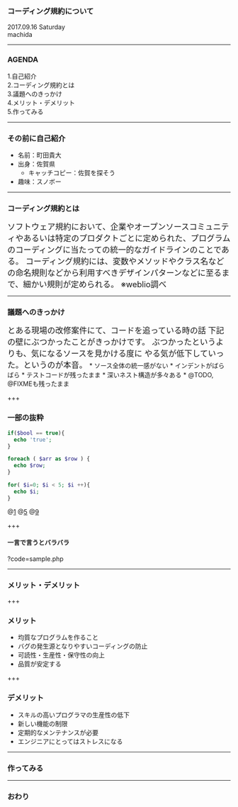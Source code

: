 ### コーディング規約について

2017.09.16 Saturday  
machida

---

### AGENDA

 1.自己紹介  
 2.コーディング規約とは  
 3.議題へのきっかけ  
 4.メリット・デメリット  
 5.作ってみる

---

### その前に自己紹介

* 名前：町田貴大  
* 出身：佐賀県
  * キャッチコピー：佐賀を探そう
* 趣味：スノボー

---

### コーディング規約とは

<span style="font-size: 18px;">
ソフトウェア規約において、企業やオープンソースコミュニティやあるいは特定のプロダクトごとに定められた、プログラムのコーディングに当たっての統一的なガイドラインのことである。  
</span>

<span style="font-size: 18px;">
コーディング規約には、変数やメソッドやクラス名などの命名規則などから利用すべきデザインパターンなどに至るまで、細かい規則が定められる。  
※weblio調べ
</span>

---

### 議題へのきっかけ

<span style="font-size: 18px;">
  とある現場の改修案件にて、コードを追っている時の話  
  下記の壁にぶつかったことがきっかけです。
  ぶつかったというよりも、気になるソースを見かける度に
  やる気が低下していった。というのが本音。
</span>
* ソース全体の統一感がない
* インデントがばらばら
* テストコードが残ったまま
* 深いネスト構造が多々ある
* @TODO, @FIXMEも残ったまま

+++

### 一部の抜粋

```php
if($bool == true){
  echo 'true';
}

foreach ( $arr as $row ) {
  echo $row;
}

for( $i=0; $i < 5; $i ++){
  echo $i;
}
```
@[1](オーソドックス)
@[5](若干気持ち悪い)
@[9](気持ち悪い)

+++

#### 一言で言うとバラバラ

?code=sample.php

---

### メリット・デメリット

+++

### メリット

* 均質なプログラムを作ること
* バグの発生源となりやすいコーディングの防止
* 可読性・生産性・保守性の向上
* 品質が安定する

+++

### デメリット

* スキルの高いプログラマの生産性の低下
* 新しい機能の制限
* 定期的なメンテナンスが必要
* エンジニアにとってはストレスになる

---

### 作ってみる

---

### おわり
